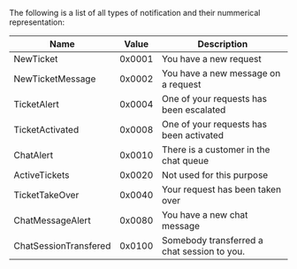 <properties date="2016-06-24"
SortOrder="193"
/>

The following is a list of all types of notification and their nummerical representation:


| Name | Value | Description |
|---|---|---|
| NewTicket | 0x0001 | You have a new request
| NewTicketMessage | 0x0002 | You have a new message on a request
| TicketAlert | 0x0004 | One of your requests has been escalated
| TicketActivated | 0x0008 | One of your requests has been activated
| ChatAlert | 0x0010 | There is a customer in the chat queue
| ActiveTickets | 0x0020 | Not used for this purpose
| TicketTakeOver | 0x0040 | Your request has been taken over
| ChatMessageAlert | 0x0080 | You have a new chat message
| ChatSessionTransfered | 0x0100 | Somebody transferred a chat session to you.
